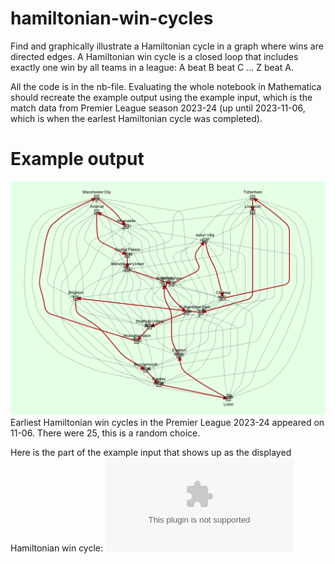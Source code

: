 # hamiltonian-win-cycles
Find and graphically illustrate a Hamiltonian cycle in a graph where wins are directed edges.
A Hamiltonian win cycle is a closed loop that includes exactly one win by all teams in a league: A beat B beat C ... Z beat A.

All the code is in the nb-file. Evaluating the whole notebook in Mathematica should recreate the example output using the example input, which is the match data from Premier League season 2023-24 (up until 2023-11-06, which is when the earlest Hamiltonian cycle was completed).

# Example output

![Example Hamiltonian win cycle graph](https://github.com/tervio/hamiltonian-win-cycles/blob/main/output/eng-tier-1-2023-2024.svg?raw=true)
Earliest Hamiltonian win cycles in the Premier League 2023-24 appeared on 11-06. There were 25, this is a random choice.

Here is the part of the example input that shows up as the displayed Hamiltonian win cycle: 
![View the CSV file](https://github.com/tervio/hamiltonian-win-cycles/blob/main/output/eng-tier-1-2023-2024.csv)
